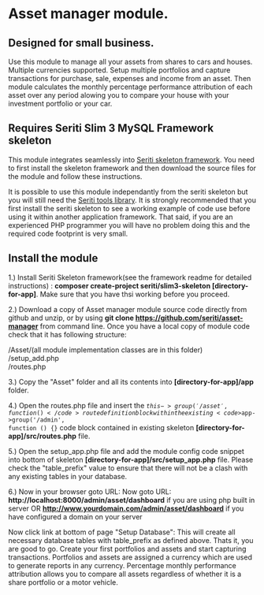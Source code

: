 # Asset manager module. 

## Designed for small business.

Use this module to manage all your assets from shares to cars and houses. Multiple currencies supported.
Setup multiple portfolios and capture transactions for purchase, sale, expenses and income from an asset. 
Then module calculates the monthly percentage performance attribution of each asset over any period
alowing you to compare your house with your investment portfolio or your car. 

## Requires Seriti Slim 3 MySQL Framework skeleton

This module integrates seamlessly into [Seriti skeleton framework](https://github.com/seriti/slim3-skeleton).
You need to first install the skeleton framework and then download the source files for the module and follow these instructions.

It is possible to use this module independantly from the seriti skeleton but you will still need the [Seriti tools library](https://github.com/seriti/tools).
It is strongly recommended that you first install the seriti skeleton to see a working example of code use before using it within another application framework.
That said, if you are an experienced PHP programmer you will have no problem doing this and the required code footprint is very small.  

## Install the module

1.) Install Seriti Skeleton framework(see the framework readme for detailed instructions) : 
    **composer create-project seriti/slim3-skeleton [directory-for-app]**. 
    Make sure that you have thsi working before you proceed.

2.) Download a copy of Asset manager module source code directly from github and unzip,
or by using **git clone https://github.com/seriti/asset-manager** from command line.
Once you have a local copy of module code check that it has following structure:

/Asset/(all module implementation classes are in this folder)<br/>
/setup_add.php<br/>
/routes.php<br/>

3.) Copy the "Asset" folder and all its contents into **[directory-for-app]/app** folder.

4.) Open the routes.php file and insert the <code>$this->group('/asset', function (){}</code> route definition block
within the existing  <code>$app->group('/admin', function () {}</code> code block contained in existing skeleton **[directory-for-app]/src/routes.php** file.

5.) Open the setup_app.php file and  add the module config code snippet into bottom of skeleton **[directory-for-app]/src/setup_app.php** file.
Please check the "table_prefix" value to ensure that there will not be a clash with any existing tables in your database.

6.) Now in your browser goto URL:
Now goto URL:
**http://localhost:8000/admin/asset/dashboard** if you are using php built in server
OR 
**http://www.yourdomain.com/admin/asset/dashboard** if you have configured a domain on your server

Now click link at bottom of page "Setup Database": This will create all necessary database tables with table_prefix as defined above.
Thats it, you are good to go. Create your first portfolios and assets and start capturing transactions. 
Portfolios and assets are assigned a currency which are used to generate reports in any currency. Percentage monthly performance attribution
allows you to compare all assets regardless of whether it is a share portfolio or a motor vehicle.